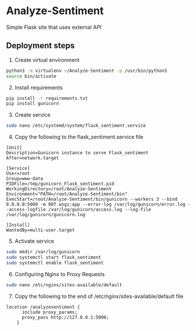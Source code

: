 # Analyze-Sentiment
Simple Flask site that uses external API

## Deployment steps
1. Create virtual environment
```bash
python3 -m virtualenv ~/Analyze-Sentiment -p /usr/bin/python3
source bin/activate
```
2. Install requirements
```bash
pip install -r requirements.txt
pip install gunicorn
```
3. Create service
```bash
sudo nano /etc/systemd/system/flask_sentiment.service
```
4. Copy the following to the flask_sentiment.service file
```
[Unit]
Description=Gunicorn instance to serve Flask_sentiment
After=network.target

[Service]
User=root
Group=www-data
PIDFile=/tmp/gunicorn_Flask_sentiment.pid
WorkingDirectory=/root/Analyze-Sentiment
Environment="PATH=/root/Analyze-Sentiment/bin"
ExecStart=/root/Analyze-Sentiment/bin/gunicorn --workers 3 --bind 0.0.0.0:5000 -m 007 wsgi:app --error-log /var/log/gunicorn/error.log --access-logfile /var/log/gunicorn/access.log --log-file /var/log/gunicorn/gunicorn.log

[Install]
WantedBy=multi-user.target
```
5. Activate service
```bash
sudo mkdir /var/log/gunicorn
sudo systemctl start flask_sentiment
sudo systemctl enable flask_sentiment
```
6. Configuring Nginx to Proxy Requests
```bash
sudo nano /etc/nginx/sites-available/default
```
7. Copy the following to the end of /etc/nginx/sites-available/default file
```
location /analyzesentiment {
      include proxy_params;
      proxy_pass http://127.0.0.1:5000;
    }
```